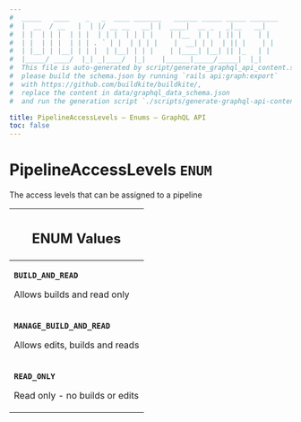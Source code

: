 ```yaml
---
#  _____   ____    _   _  ____ _______   ______ _____ _____ _______
#  |  __  / __   |  | |/ __ __   __| |  ____|  __ _   _|__   __|
#  | |  | | |  | | |  | | |  | | | |    | |__  | |  | || |    | |
#  | |  | | |  | | | . ` | |  | | | |    |  __| | |  | || |    | |
#  | |__| | |__| | | |  | |__| | | |    | |____| |__| || |_   | |
#  |_____/ ____/  |_| _|____/  |_|    |______|_____/_____|  |_|
#  This file is auto-generated by script/generate_graphql_api_content.sh,
#  please build the schema.json by running `rails api:graph:export`
#  with https://github.com/buildkite/buildkite/,
#  replace the content in data/graphql_data_schema.json
#  and run the generation script `./scripts/generate-graphql-api-content.sh`.

title: PipelineAccessLevels – Enums – GraphQL API
toc: false
---
```

<!-- vale off -->
<h1 class="has-pills" data-algolia-exclude>
  PipelineAccessLevels
  <span class="pill pill--enum pill--normal-case pill--large"><code>ENUM</code></span>
</h1>
<!-- vale on -->


The access levels that can be assigned to a pipeline









<table class="responsive-table responsive-table--single-column-rows">
  <thead>
    <th>
      <h2 data-algolia-exclude>ENUM Values</h2>
    </th>
  </thead>
  <tbody>
    <tr><td><p><strong><code>BUILD_AND_READ</code></strong></p><p>Allows builds and read only</p></td></tr><tr><td><p><strong><code>MANAGE_BUILD_AND_READ</code></strong></p><p>Allows edits, builds and reads</p></td></tr><tr><td><p><strong><code>READ_ONLY</code></strong></p><p>Read only - no builds or edits</p></td></tr>
  </tbody>
</table>
